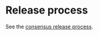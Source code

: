 # Release process

See the [consensus release
process](https://github.com/input-output-hk/ouroboros-consensus/blob/master/docs/ReleaseProcess.md).

